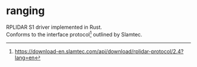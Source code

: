 # ranging
RPLIDAR S1 driver implemented in Rust.  
Conforms to the interface protocol[^1] outlined by Slamtec.


[^1]: https://download-en.slamtec.com/api/download/rplidar-protocol/2.4?lang=en

[//]: # (# laser)

[//]: # ()
[//]: # (an exercise in reinventing the wheel)

[//]: # ()
[//]: # (## part 1)

[//]: # (port lidar drivers to rust)

[//]: # ()
[//]: # (- [x] First contact!)

[//]: # (- [x] FIRST SCAN )

[//]: # ()
[//]: # (![]&#40;scan.gif&#41;)